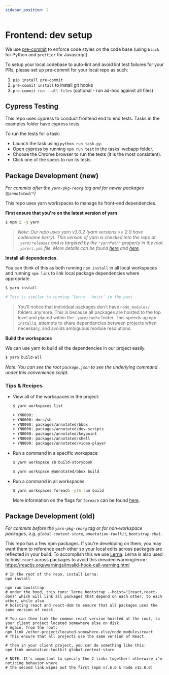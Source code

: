 ```yaml
---
sidebar_position: 2
---
```


# Frontend: dev setup

We use [pre-commit](https://pre-commit.com/) to enforce code styles on the code base (using `black` for Python and `prettier` for Javascript).

To setup your local codebase to auto-lint and avoid lint test failures for your PRs, please set up pre-commit for your local repo as such:

1. `pip install pre-commit`
2. `pre-commit install` to install git hooks
3. `pre-commit run --all-files` (optional - run ad-hoc against all files)


## Cypress Testing

This repo uses cypress to conduct frontend end to end tests. Tasks in the examples folder have cypress tests.

To run the tests for a task:
* Launch the task using `python run_task.py`.
* Open cypress by running `npm run test` in the tasks' webapp folder.
* Choose the Chrome browser to run the tests (it is the most consistent).
* Click one of the specs to run its tests.

## Package Development (new)
*For commits after the `yarn-pkg-reorg` tag and for newer packages (`@annotated/*`)*

This repo uses yarn workspaces to manage its front-end dependencies.

**First ensure that you're on the latest version of yarn.**

```bash
$ npm i -g yarn
```

> *Note: Our repo uses yarn v3.0.2 (yarn versions >= 2.0 have codename berry). This version of yarn is checked into the repo at `.yarn/releases` and is targeted by the `"yarnPath"` property in the root `.yarnrc.yml` file. More details can be found [here](https://yarnpkg.com/cli/set/version) and [here](https://yarnpkg.com/configuration/yarnrc#yarnPath).*

**Install all dependencies.**

You can think of this as both running `npm install` in all local workspaces and running `npm link` to link local package dependencies where appropriate.

```bash
$ yarn install

# This is similar to running `lerna --hoist` in the past
```

> You'll notice that individual packages don't have `node_modules/` folders anymore. This is because all packages are hoisted to the top level and placed within the `.yarn/cache` folder. This speeds up `npm install`s, attempts to share dependencies between projects when necessary, and avoids ambiguous module resolutions.

**Build the workspaces**

We can use yarn to build all the dependencies in our project easily.

```bash
$ yarn build-all
```

*Note: You can see the root `package.json` to see the underlying command under this convenience script.*

### Tips & Recipes

- View all of the workspaces in the project:

    ```bash
    $ yarn workspaces list

    ➤ YN0000: .
    ➤ YN0000: docs/sb
    ➤ YN0000: packages/annotated/bbox
    ➤ YN0000: packages/annotated/dev-scripts
    ➤ YN0000: packages/annotated/keypoint
    ➤ YN0000: packages/annotated/shell
    ➤ YN0000: packages/annotated/video-player
    ``` 

- Run a command in a specific workspace

    ```bash
    $ yarn workspace sb build-storybook

    $ yarn workspace @annotated/bbox build
    ```

- Run a command in all workspaces

    ```bash
    $ yarn workspaces foreach -ptA run build
    ```

    More information on the flags for `foreach` can be found [here](https://yarnpkg.com/cli/workspaces/foreach).


## Package Development (old)

*For commits before the `yarn-pkg-reorg` tag or for non-workspace packages, e.g. `global-context-store`, `annotation-toolkit`, `bootstrap-chat`.*


This repo has a few npm packages. If you're developing on them, you may want them to reference each other so your local edits across packages are reflected in your build.
To accomplish this we use [Lerna](https://github.com/lerna/lerna). Lerna is also used to hoist `react` across packages to avoid this dreaded warning/error: https://reactjs.org/warnings/invalid-hook-call-warning.html

```
# In the root of the repo, install Lerna:
npm install

npm run bootstrap
# under the hood, this runs: lerna bootstrap --hoist="{react,react-dom}" which will link all packages that depend on each other, to each other, while also
# hoisting react and react-dom to ensure that all packages uses the same version of react.

# You can then link the common react version hoisted at the root, to your client project located somewhere else on disk.
# Again, from the root:
npm link /other-project/located-somewhere-else/node_modules/react
# This ensure that all projects use the same version of React.

# then in your client project, you can do something like this:
npm link annotation-toolkit global-context-store

# NOTE: It's important to specify the 2 links together! otherwise i'm noticing behavior where
# the second link wipes out the first (npm v7.6.0 & node v15.8.0)
```